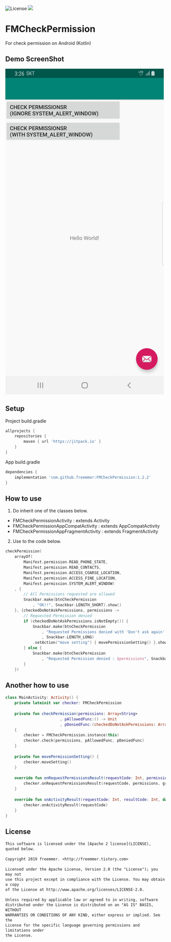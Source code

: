 ![License](https://img.shields.io/badge/License-Apache%202.0-blue.svg)
[![](https://jitpack.io/v/freemmer/FMCheckPermission.svg)](https://jitpack.io/#freemmer/FMCheckPermission)

# FMCheckPermission
For check permission on Android (Kotlin)


## Demo ScreenShot

![Screenshot](https://github.com/freemmer/FMCheckPermission/blob/master/Screenshots/screenshots.gif) 


## Setup

Project build.gradle
```Groovy
allprojects {
    repositories {
        maven { url 'https://jitpack.io' }
    }
}
```

App build.gradle
```Groovy
dependencies {
    implementation 'com.github.freemmer:FMCheckPermission:1.2.2'
}
```


## How to use
1. Do inherit one of the classes below.
+ FMCheckPermissionActivity            : extends Activity
+ FMCheckPermissionAppCompatActivity   : extends AppCompatActivity
+ FMCheckPermissionAppFragmentActivity : extends FragmentActivity

2. Use to the code below.
```Kotlin
checkPermission(
    arrayOf(
        Manifest.permission.READ_PHONE_STATE,
        Manifest.permission.READ_CONTACTS,
        Manifest.permission.ACCESS_COARSE_LOCATION,
        Manifest.permission.ACCESS_FINE_LOCATION,
        Manifest.permission.SYSTEM_ALERT_WINDOW)
    , {
        // All Permissions requested are allowed
        Snackbar.make(btnCheckPermission
            , "OK!!", Snackbar.LENGTH_SHORT).show()
    }, {checkedDoNotAskPermissions, permissions ->
        // Requested Permission denied
        if (checkedDoNotAskPermissions.isNotEmpty()) {
            Snackbar.make(btnCheckPermission
                , "Requested Permissions denied with 'Don't ask again' : $checkedDoNotAskPermissions"
                , Snackbar.LENGTH_LONG)
            .setAction("move setting") { movePermissionSetting() }.show()
        } else {
            Snackbar.make(btnCheckPermission
                , "Requested Permission denied : $permissions", Snackbar.LENGTH_SHORT).show()
        }
    })
```

## Another how to use
```kotlin
class MainActivity: Activity() {
    private lateinit var checker: FMCheckPermission

    private fun checkPermission(permissions: Array<String>
                        , pAllowedFunc:() -> Unit
                        , pDeniedFunc:(checkedDoNotAskPermissions: Array<String>, permissions: Array<String>) -> Unit)
    {
        checker = FMCheckPermission.instance(this)
        checker.check(permissions, pAllowedFunc, pDeniedFunc)
    }

    private fun movePermissionSetting() {
        checker.moveSetting()
    }

    override fun onRequestPermissionsResult(requestCode: Int, permissions: Array<String>, grantResults: IntArray) {
        checker.onRequestPermissionsResult(requestCode, permissions, grantResults)
    }

    override fun onActivityResult(requestCode: Int, resultCode: Int, data: Intent?) {
        checker.onActivityResult(requestCode)
    }
}
```

## License 
```code
This software is licensed under the [Apache 2 license](LICENSE), quoted below.

Copyright 2019 freemmer. <http://freemmer.tistory.com>

Licensed under the Apache License, Version 2.0 (the "License"); you may not
use this project except in compliance with the License. You may obtain a copy
of the License at http://www.apache.org/licenses/LICENSE-2.0.

Unless required by applicable law or agreed to in writing, software
distributed under the License is distributed on an "AS IS" BASIS, WITHOUT
WARRANTIES OR CONDITIONS OF ANY KIND, either express or implied. See the
License for the specific language governing permissions and limitations under
the License.
```
